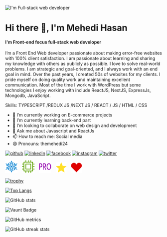 ![I'm Full-stack web developer](https://mir-s3-cdn-cf.behance.net/6607b4b36d01123065243a9b8021e1b9/c6429c7a-0dd0-4334-b27a-7b6ce35b346e_rwc_0x42x1584x312x1584.jpg?h=ab0f0d4682150ed5e3f213ca6d52e264)

# Hi there 👋, I'm Mehedi Hasan
#### I'm Front-end focus full-stack web developer

I’m a Front End Web developer passionate about making error-free websites with 100% client satisfaction. I am passionate about learning and sharing my knowledge with others as publicly as possible. I love to solve real-world problems. I am strategic and goal-oriented, and I always work with an end goal in mind. Over the past years, I created 50s of websites for my clients. I pride myself on doing quality work and maintaining excellent communication. Most of the time I work with WordPress but some technologies I enjoy working with include ReactJS, NextJS, ExpressJs, Mongodb, JavaScript.

Skills: TYPESCRIPT /REDUX JS /NEXT JS / REACT / JS / HTML / CSS

- 🔭 I’m currently working on E-commerce projects 
- 🌱 I’m currently learning back-end part 
- 👯 I’m looking to collaborate on web design and development 
- 💬 Ask me about Javascript and ReactJs 
- 📫 How to reach me: Social media 
- 😄 Pronouns: themehedi24 


[<img src='https://cdn.jsdelivr.net/npm/simple-icons@3.0.1/icons/github.svg' alt='github' height='40'>](https://github.com/developermehedi99)  [<img src='https://cdn.jsdelivr.net/npm/simple-icons@3.0.1/icons/linkedin.svg' alt='linkedin' height='40'>](https://www.linkedin.com/in/themehedi24/)  [<img src='https://cdn.jsdelivr.net/npm/simple-icons@3.0.1/icons/facebook.svg' alt='facebook' height='40'>](https://www.facebook.com/themehedi24)  [<img src='https://cdn.jsdelivr.net/npm/simple-icons@3.0.1/icons/instagram.svg' alt='instagram' height='40'>](https://www.instagram.com/themehedi24/)  [<img src='https://cdn.jsdelivr.net/npm/simple-icons@3.0.1/icons/twitter.svg' alt='twitter' height='40'>](https://twitter.com/themehedi24)  

<a href='https://archiveprogram.github.com/'><img src='https://raw.githubusercontent.com/acervenky/animated-github-badges/master/assets/acbadge.gif' width='40' height='40'></a> <a href='https://docs.github.com/en/developers'><img src='https://raw.githubusercontent.com/acervenky/animated-github-badges/master/assets/devbadge.gif' width='40' height='40'></a> <a href='https://github.com/pricing'><img src='https://raw.githubusercontent.com/acervenky/animated-github-badges/master/assets/pro.gif' width='40' height='40'></a> <a href='https://stars.github.com/'><img src='https://raw.githubusercontent.com/acervenky/animated-github-badges/master/assets/starbadge.gif' width='35' height='35'></a> <a href='https://docs.github.com/en/github/supporting-the-open-source-community-with-github-sponsors'><img src='https://raw.githubusercontent.com/acervenky/animated-github-badges/master/assets/sponsorbadge.gif' width='35' height='35'></a> 

[![trophy](https://github-profile-trophy.vercel.app/?username=developermehedi99)](https://github.com/ryo-ma/github-profile-trophy)

[![Top Langs](https://github-readme-stats.vercel.app/api/top-langs/?username=developermehedi99)](https://github.com/anuraghazra/github-readme-stats)

![GitHub stats](https://github-readme-stats.vercel.app/api?username=developermehedi99&show_icons=true&count_private=true)  

![Vaunt Badge](https://api.vaunt.dev/v1/github/entities/developermehedi99/contributions?format=svg&private=true)  

![GitHub metrics](https://metrics.lecoq.io/developermehedi99)  

![GitHub streak stats](https://streak-stats.demolab.com/?user=developermehedi99)  

